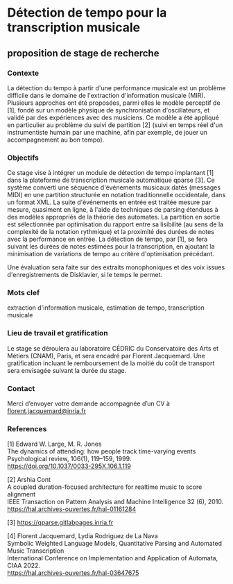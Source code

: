 # Détection de tempo pour la transcription musicale
## proposition de stage de recherche
### Contexte
La détection du tempo à partir d'une performance musicale est un problème difficile dans le domaine de l'extraction d'information musicale (MIR). Plusieurs approches ont été proposées, parmi elles le modèle perceptif de [1], fondé sur un modèle physique de synchronisation d'oscillateurs, et validé par des expériences avec des musiciens. Ce modèle a été appliqué en particulier au problème du suivi de partition [2] (suivi en temps réel d'un instrumentiste humain par une machine, afin par exemple, de jouer un accompagnement au bon tempo). 
### Objectifs
Ce stage vise à intégrer un module de détection de tempo implantant [1] dans la plateforme de transcription musicale automatique qparse [3]. Ce système converti une séquence d'événements musicaux datés (messages MIDI) en une partition structurée en notation traditionnelle occidentale, dans un format XML. La suite d'événements en entrée est traitée mesure par mesure, quasiment en ligne, à l'aide de techniques de parsing étendues à des modèles appropriés de la théorie des automates. La partition en sortie est sélectionnée par optimisation du rapport entre sa lisibilité (au sens de la complexité de la notation rythmique)  et la proximité des durées de notes avec la performance en entrée.
La détection de tempo, par [1], se fera suivant les durées de notes estimées pour la transcription, en ajoutant la minimisation de variations de tempo au critère d'optimisation précédant.

Une évaluation sera faite sur des extraits monophoniques et des voix issues d'enregistrements de Disklavier, si le temps le permet.
### Mots clef
extraction d'information musicale, estimation de tempo, transcription musicale
### Lieu de travail et gratification
Le stage se déroulera au laboratoire CÉDRIC du Conservatoire des Arts et Métiers (CNAM), Paris, et sera encadré par Florent Jacquemard.
Une gratification incluant le remboursement de la moitié du coût de transport sera envisagée suivant la durée du stage.
### Contact
Merci d’envoyer votre demande accompagnée d’un CV à florent.jacquemard@inria.fr 
### References
[1] Edward W. Large, M. R. Jones  
The dynamics of attending: how people track time-varying events  
Psychological review, 106(1), 119–159, 1999.  
https://doi.org/10.1037/0033-295X.106.1.119

[2] Arshia Cont  
A coupled duration-focused architecture for realtime music to score alignment  
IEEE Transaction on Pattern Analysis and Machine Intelligence 32 (6), 2010.  
https://hal.archives-ouvertes.fr/hal-01161284 

[3] https://qparse.gitlabpages.inria.fr  

[4] Florent Jacquemard, Lydia Rodriguez de La Nava  
Symbolic Weighted Language Models, Quantitative Parsing and Automated Music Transcription  
International Conference on Implementation and Application of Automata, CIAA 2022.  
https://hal.archives-ouvertes.fr/hal-03647675




